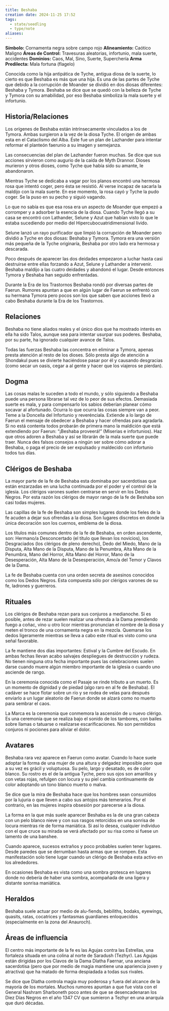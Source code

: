 ```yaml
---
title: Beshaba
creation date: 2024-11-25 17:52
tags:
  - state/seedling
  - type/note
aliases:
---
```


**Símbolo:** Cornamenta negra sobre campo rojo
**Alineamiento:** Caótico Maligno
**Áreas de Control:** Travesuras aleatorias, infortunio, mala suerte, accidentes
**Dominios:** Caos, Mal, Sino, Suerte, Superchería
**Arma Predilecta:** Mala fortuna (flagelo)

Conocida como la hija antipática de Tyche, antigua diosa de la suerte, lo cierto es que Beshaba es más que una hija. Es una de las partes de Tyche que debido a la corrupción de Moander se dividió en dos diosas diferentes: Beshaba y Tymora. Beshaba se dice que se quedó con la belleza de Tyche y Tymora con su amabilidad, por eso Beshaba simboliza la mala suerte y el infortunio.

## Historia/Relaciones

Los orígenes de Beshaba están intrínsecamente vinculados a los de Tymora. Ambas surgieron a la vez de la diosa Tyche. El origen de ambas esta en el Cataclismo del Alba. Éste fue un plan de Lazhander para intentar reformar el planteón faerunio a su imagen y semejanza.

Las consecuencias del plan de Lazhander fueron muchas. Se dice que sus acciones sirvieron como augurio de la caída de Myth Drannor. Dioses murieron y otros dioses, como Tyche que había sido su amante, le abandonaron.

Mientras Tyche se dedicaba a vagar por los planos encontró una hermosa rosa que intentó coger, pero ésta se resistió. Al verse incapaz de sacarla la maldijo con la mala suerte. En ese momento, la rosa cayó y Tyche la pudo coger. Se la puso en su pecho y siguió vagando.

Lo que no sabía es que esa rosa era un aspecto de Moander que empezó a corromper y a adsorber la esencia de la diosa. Cuando Tyche llegó a su casa se encontró con Lathander, Selune y Azut que habían visto lo que le estaba sucediendo por medio del Hipercubocuatridimensional lívido.

Selune lanzó un rayo purificador que limpió la corrupción de Moander pero dividió a Tyche en dos diosas: Beshaba y Tymora. Tymora era una versión más pequeña de la Tyche originaría, Beshaba por otro lado era hermosa y descarada.

Poco después de aparecer las dos deidades empezaron a luchar hasta casi destruirse entre ellas forzando a Azut, Selune y Lathander a intervenir. Beshaba maldijo a las cuatro deidades y abandonó el lugar. Desde entonces Tymora y Beshaba han seguido enfrentadas.

Durante la Era de los Trastornos Beshaba rondó por diversas partes de Faerun. Rumores apuntan a que en algún lugar de Faerun se enfrentó con su hermana Tymora pero pocos son los que saben que acciones llevó a cabo Beshaba durante la Era de los Trastornos.

## Relaciones

Beshaba no tiene aliados reales y el único dios que ha mostrado interés en ella ha sido Talos, aunque sea para intentar usurpar sus poderes. Beshaba, por su parte, ha ignorado cualquier avance de Talos.

Todas las fuerzas Beshaba las concentra en eliminar a Tymora, apenas presta atención al resto de los dioses. Sólo presta algo de atención a Shondakul pues se divierte haciéndose pasar por él y causando desgracias (como secar un oasis, cegar a al gente y hacer que los viajeros se pierdan).

## Dogma

Las cosas malas le suceden a todo el mundo, y sólo siguiendo a Beshaba puede una persona librarse tal vez de lo peor de sus efectos. Demasiada suerte es mala, y para compensarlo los sabios deberían planear cómo socavar al afortunado. Ocurra lo que ocurra las cosas siempre van a peor. Teme a la Doncella del Infortunio y reverénciala. Extiende a lo largo de Faerun el mensaje de obedecer a Beshaba y hacer ofrendas para agradarla. Si no está contenta todos probarán de primera mano la maldición que está extendiendo por Faerun: “¡Beshaba proveerá!” (Miserias e infortunios). Haz que otros adoren a Beshaba y así se librarán de la mala suerte que puede traer. Nunca des falsos consejos a ningún ser sobre cómo adorar a Beshaba, o paga el precio de ser expulsado y maldecido con infortunio todos tus días.

## Clérigos de Beshaba

La mayor parte de la fe de Beshaba esta dominaba por sacerdotisas que están enzarzadas en una lucha continuada por el poder y el control de la iglesia. Los clérigos varones suelen centrarse en servir en los Dedos Negros. Por esta razón los clérigos de mayor rango de la fe de Beshaba son casi todas mujeres.

Las capillas de la fe de Beshaba son simples lugares donde los fieles de la fe acuden a dejar sus ofrendas a la diosa. Son lugares discretos en donde la única decoración son los cuernos, emblema de la diosa.

Los títulos más comunes dentro de la fe de Beshaba, en orden ascendente, son: Hermano/a Desconcertado (el título que llevan los novicios), los Desgraciados (los clérigos de pleno derecho), Dedo del Miedo, Mano de la Disputa, Alta Mano de la Disputa, Mano de la Penumbra, Alta Mano de la Penumbra, Mano del Horror, Alta Mano del Horror, Mano de la Desesperación, Alta Mano de la Desesperación, Amo/a del Temor y Clavos de la Dama.

La fe de Beshaba cuenta con una orden secreta de asesinos conocidos como los Dedos Negros. Esta compuesta sólo por clérigos varones de su fe, ladrones y guerreros.

## Rituales

Los clérigos de Beshaba rezan para sus conjuros a medianoche. Si es posible, antes de rezar suelen realizar una ofrenda a la Dama prendiendo fuego a coñac, vino u otro licor mientras pronuncian el nombre de la diosa y meten el tronco de una cornamenta negra en la mezcla. Quemarse los dedos ligeramente mientras se lleva a cabo este ritual es visto como una señal favorable.

La fe mantiene dos días importantes: Estival y la Cumbre del Escudo. En ambas fechas llevan acabo salvajes despliegues de destrucción y rudeza. No tienen ninguna otra fecha importante pues las celebraciones suelen darse cuando muere algún miembro importante de la iglesia o cuando uno asciende de rango.

En la ceremonia conocida como el Pasaje se rinde tributo a un muerto. Es un momento de dignidad y de piedad (algo raro en al fe de Beshaba). El cadáver se hace flotar sobre un río y se rodea de velas para después enviarlo a un lugar aleatorio de Faerun donde se alzará como no muerto para sembrar el caos.

La Marca es la ceremonia que conmemora la ascensión de u nuevo clérigo. Es una ceremonia que se realiza bajo el sonido de los tambores, con bailes sobre llamas o tatuarse o realizarse escarificaciones. No son permitidos conjuros ni pociones para aliviar el dolor.

## Avatares

Beshaba rara vez aparece en Faerun como avatar. Cuando lo hace suele adoptar la forma de una mujer de una altura y delgadez imposible pero que a su vez es grácil y voluptuosa. Su pelo, largo y desatado, es de color blanco. Su rostro es el de la antigua Tyche, pero sus ojos son amarillos y con vetas rojas, refulgen con locura y su piel cambia continuamente de color adoptando un tono blanco muerto o malva.

Se dice que la mira de Beshaba hace que los hombres sean consumidos por la lujuria o que lleven a cabo sus antojos más temerarios. Por el contrario, en las mujeres inspira obsesión por parecerse a la diosa.

La forma en la que más suele aparecer Beshaba es la de una gran cabeza con un pelo blanco nieve y con sus rasgos retorcidos en una sonrisa de locura mientras ríe de forma maniática. Si así lo desea, cualquier individuo con el que cruce su mirada se verá afectado por su risa como si fuese un lamento de una banshee.

Cuando aparece, sucesos extraños y poco probables suelen tener lugares. Desde paredes que se derrumban hasta armas que se rompen. Esta manifestación solo tiene lugar cuando un clérigo de Beshaba esta activo en los alrededores.

En ocasiones Beshaba es vista como una sombra grotesca en lugares donde no debería de haber una sombra, acompañada de una ligera y distante sonrisa maniática.

## Heraldos

Beshaba suele actuar por medio de alu-fiends, bebiliths, bodaks, eyewings, quasits, ratas, cocatrices y fantasmas guardianes enloquecidos (especialmente en la zona del Anauroch).

## Áreas de influencia

El centro más importante de la fe es las Agujas contra las Estrellas, una fortaleza situada en una colina al norte de Saradush (Tezhyr). Las Agujas están dirigidas por los Clavos de la Dama Dlatha Faernar, una anciana sacerdotisa (pero que por medio de magia mantiene una apariencia joven y atractiva) que ha matado de forma despiadada a todas sus rivales.

Se dice que Dlatha controla magia muy poderosa y fuera del alcance de la mayoría de los mortales. Muchos rumores apuntan a que fue vista con el General Nashram Sharboneth poco antes de que se desencadenaran los Diez Días Negros en el año 1347 CV que sumieron a Tezhyr en una anarquía que duró décadas.